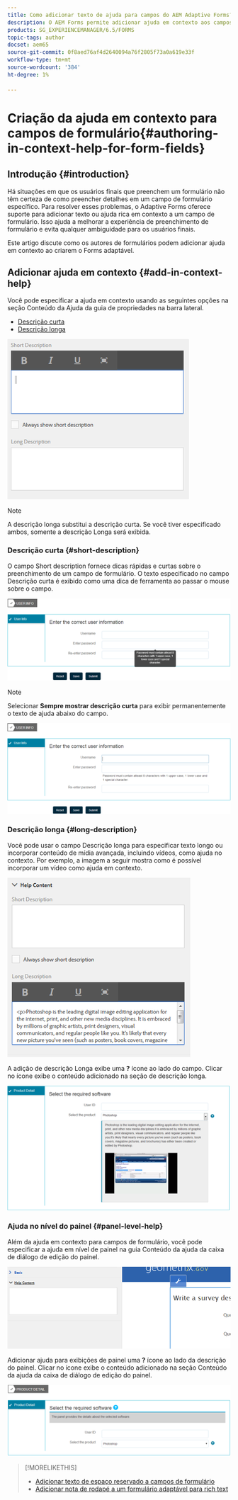 ```yaml
---
title: Como adicionar texto de ajuda para campos do AEM Adaptive Forms?
description: O AEM Forms permite adicionar ajuda em contexto aos campos e painéis do Formulário adaptável, como texto ou mídia avançada, incluindo vídeos.
products: SG_EXPERIENCEMANAGER/6.5/FORMS
topic-tags: author
docset: aem65
source-git-commit: 0f8aed76af4d2640094a76f2805f73a0a619e33f
workflow-type: tm+mt
source-wordcount: '384'
ht-degree: 1%

---
```



# Criação da ajuda em contexto para campos de formulário{#authoring-in-context-help-for-form-fields}

## Introdução {#introduction}

Há situações em que os usuários finais que preenchem um formulário não têm certeza de como preencher detalhes em um campo de formulário específico. Para resolver esses problemas, o Adaptive Forms oferece suporte para adicionar texto ou ajuda rica em contexto a um campo de formulário. Isso ajuda a melhorar a experiência de preenchimento de formulário e evita qualquer ambiguidade para os usuários finais.

Este artigo discute como os autores de formulários podem adicionar ajuda em contexto ao criarem o Forms adaptável.

## Adicionar ajuda em contexto {#add-in-context-help}

Você pode especificar a ajuda em contexto usando as seguintes opções na seção Conteúdo da Ajuda da guia de propriedades na barra lateral.

* [Descrição curta](authoring-in-field-help.md#p-short-description-p)
* [Descrição longa](authoring-in-field-help.md#p-long-description-p)

![Ajuda no contexto para campos de formulário](assets/descriptions.png)

>[!NOTE]
>
>A descrição longa substitui a descrição curta. Se você tiver especificado ambos, somente a descrição Longa será exibida.

### Descrição curta {#short-description}

O campo Short description fornece dicas rápidas e curtas sobre o preenchimento de um campo de formulário. O texto especificado no campo Descrição curta é exibido como uma dica de ferramenta ao passar o mouse sobre o campo.

![Breve descrição para adicionar ajuda em contexto para campos de formulário](assets/tooltip.png)

>[!NOTE]
>
>Selecionar **Sempre mostrar descrição curta** para exibir permanentemente o texto de ajuda abaixo do campo.

![Ajuda contextual curta permanente abaixo do campo](assets/short1.png)

### Descrição longa {#long-description}

Você pode usar o campo Descrição longa para especificar texto longo ou incorporar conteúdo de mídia avançada, incluindo vídeos, como ajuda no contexto. Por exemplo, a imagem a seguir mostra como é possível incorporar um vídeo como ajuda em contexto.

![Adicionar mídia avançada como ajuda em contexto para campos de formulário](assets/long-descriptions.png)

A adição de descrição Longa exibe uma **?** ícone ao lado do campo. Clicar no ícone exibe o conteúdo adicionado na seção de descrição longa.

![Exemplo de ajuda em contexto de mídia avançada](assets/photoshop.png)

### Ajuda no nível do painel {#panel-level-help}

Além da ajuda em contexto para campos de formulário, você pode especificar a ajuda em nível de painel na guia Conteúdo da ajuda da caixa de diálogo de edição do painel.

![Adição da ajuda em contexto para um painel de formulário](assets/panel-level-help.png)

Adicionar ajuda para exibições de painel uma **?** ícone ao lado da descrição do painel. Clicar no ícone exibe o conteúdo adicionado na seção Conteúdo da ajuda da caixa de diálogo de edição do painel.

![Exemplo de ajuda em contexto no nível do painel do formulário](assets/photoshop-1.png)

>[!MORELIKETHIS]
>
>* [Adicionar texto de espaço reservado a campos de formulário](/help/forms/placeholder-text-in-aem-forms.md)
>* [Adicionar nota de rodapé a um formulário adaptável para rich text](/help/forms/footnotes-richtextsupport.md)